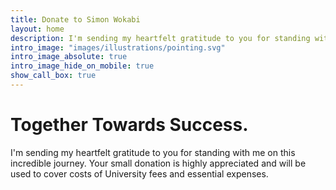 ```yaml
---
title: Donate to Simon Wokabi
layout: home
description: I'm sending my heartfelt gratitude to you for standing with me on this incredible journey. Your small donation is highly appreciated and will be used to cover costs of University fees and essential expenses.
intro_image: "images/illustrations/pointing.svg"
intro_image_absolute: true
intro_image_hide_on_mobile: true
show_call_box: true
---
```


# Together Towards Success.

I'm sending my heartfelt gratitude to you for standing with me on this incredible journey. Your small donation is highly appreciated and will be used to cover costs of University fees and essential expenses.
